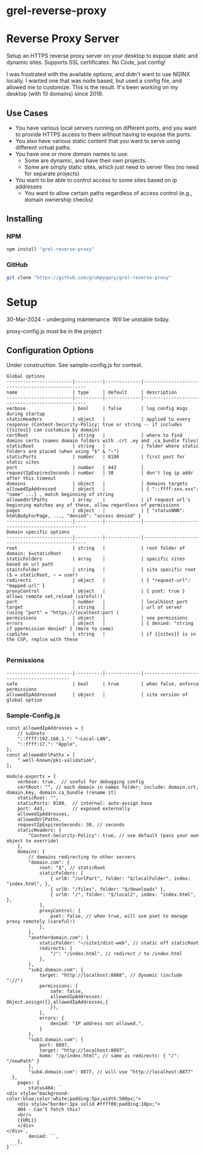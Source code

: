 # grel-reverse-proxy

# Reverse Proxy Server

Setup an HTTPS reverse proxy server on your desktop to expose static and dynamic sites.
Supports SSL certificates.  No Code, just config!

I was frustrated with the available options, and didn't want to use NGINX locally.
I wanted one that was node based, but used a config file, and allowed me to customize.  This is the result. It's been working on my desktop (with 10 domains) since 2019.

## Use Cases

- You have various local servers running on different ports, and you want to provide HTTPS access to them without having to expose the ports.
- You also have various static content that you want to serve using different virtual paths.
- You have one or more domain names to use:
    - Some are dynamic, and have their own projects.
    - Some are simply static sites, which just need to server files (no need for separate projects)
- You want to be able to control access to some sites based on ip addresses
    - You want to allow certain paths regardless of access control (e.g., domain ownership checks)

## Installing

### NPM

```sh
npm install "grel-reverse-proxy"
```

### GitHub

```sh
git clone "https://github.com/grumpygary/grel-reverse-proxy"
```

# Setup

30-Mar-2024 - undergoing maintenance.  Will be unstable today.

proxy-config.js must be in the project



## Configuration Options

Under construction.  See sample-config.js for context.

```
Global options
------------------------|----------|-------------|-------------------------------------------------
name                    | type     | default     | description
------------------------|----------|-------------|-------------------------------------------------
verbose                 | bool     | false       | log config msgs during startup
staticHeaders           | object   |             | applied to every response (Content-Security-Policy: true or string -- if includes {{sites}} can customize by domain)
certRoot                | string   |             | where to find domins certs (names domain folders with .crt .ey and .ca_bundle files)
staticRoot              | string   |             | folder where static folders are placed (when using "$" & "~")
staticPorts             | number   | 8100        | first post for static sites
port                    | number   | 443         | 
requestIpExpiresSeconds | number   | 30          | don't log ip addr after this timeout
domains                 | object   |             | domains targets
allowedIpAddressed      | object   |             | { "::ffff:xxx.xxx": "name" ...} , match beginning of string
allowedUrlPaths         | array    |             | if request url's beginning matches any of these, allow regardless of permissions
pages                   | object   |             | { "statusNNN": htmlBodyForPage, ..., "denied": "access denied" }
------------------------|----------|-------------|-------------------------------------------------
Domain specific options
------------------------|----------|-------------|-------------------------------------------------
root                    | string   |             | root folder of domain: $=staticRoot
staticFolders           | array    |             | specific sites based on url path
staitcFolder            | string   |             | site specific root ($ = staticRoot, ~ = user)
redirects               | object   |             | { "request-url": "mapped-url" }
proxyControl            | object   |             | { pset: true } allows remote set,reload (careful!)
port                    | number   |             | localhiost port
target                  | string   |             | url of server (using "port" = "https://localhost:port )
permissions             | object   |             | see permissions
errors                  | object   |             | { denied: "string if ppermission denied" } (more to come)
cspSites                | string   |             | if {{sites}} is in the CSP, replce with these


```

### Permissions

```
------------------------|----------|-------------|-------------------------------------------
safe                    | bool     | true        | when false, enforce permissions
allowedIpAddressed      | object   |             | site version of global option
```

### Sample-Config.js
```
const allowedIpAddresses = {
    // subnets
    "::ffff:192.168.1.": "~Local-LAN",
    "::ffff:17.": "Apple",
};
const allowedUrlPaths = [
    ".well-known/pki-validation",
];

module.exports = {
    verbose: true,  // useful for debugging config
    certRoot: "", // each domain in names folder; include: domain.crt, domain.key, domain.ca_bundle (rename it)
    staticRoot: "",
    staticPorts: 8100,  // internal: auto-assign base
    port: 443,          // exposed externally
    allowedIpAddresses,
    allowedUrlPaths,
    requestIpExpiresSeconds: 30, // seconds
    staticHeaders: {
        "Content-Security-Policy": true, // use default (pass your own object to override)
    },
    domains: {
        // domains redirecting to other servers
        "domain.com": {
            root: "$", // staticRoot
            staticFolders: [
                { url0: "/urlPart", folder: "$/localFolder", index: "index.html", },
                { url0: "/files", folder: "$/downloads" },
                { url0: "/", folder: "$/local2", index: "index.html", },
            ],
            proxyControl: {
                pset: false, // when true, will use pset to manage proxy remotely (careful!)
            },
        },
        "anotherdomain.com": {
            staticFolder: "~/site1/dist-web", // static off staticRoot
            redirects: {
                "/": "/index.html", // redirect / to /index.html
            },
        },
        "sub2.domain.com": {
            target: "http://localhost:8888", // dynamic (include "://")
            permissions: {
                safe: false,
                allowedIpAddresses: Object.assign({},allowedIpAddresses,{
                }),
            },
            errors: {
                denied: "IP address not allowed.",
            }
        },
        "sub3.domain.com": {
            port: 8897,
            target: "http://localhost:8897",
            home: "/p/index.html", // same as redirects: { "/": "/newPath" }
        },
        "sub4.domain.com": 8877, // will use "http://localhost:8877"
  },
    pages: {
        status404: `
<div style="background-color:blue;color:white;padding:5px;width:500px;">
    <div style="border:1px solid #ffff00;padding:10px;">
    404 - Can't fetch this!
    <br/>
    {{URL}}
    </div>
</div>`,
        denied: ``,
    },
}```
